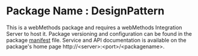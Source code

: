# Package Name : DesignPattern
This is a webMethods package and requires a webMethods Integration Server to host it. Package versioning and configuration can be found in the package [manifest](./DesignPattern/manifest.v3) file. Service and API documentation is available on the package's home page http://&lt;server&gt;:&lt;port&gt;/&lt;packagename>.